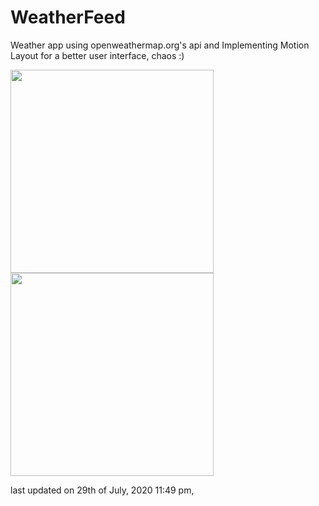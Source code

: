 # WeatherFeed
Weather app using openweathermap.org's api and Implementing Motion Layout for a better user interface, chaos :)

<img src="https://i.imgur.com/MFD9zeU.gif" width="325"/>  <img src="https://i.imgur.com/2ZQAnVN.gif" width="325"/>

last updated on 29th of July, 2020 11:49 pm, 
